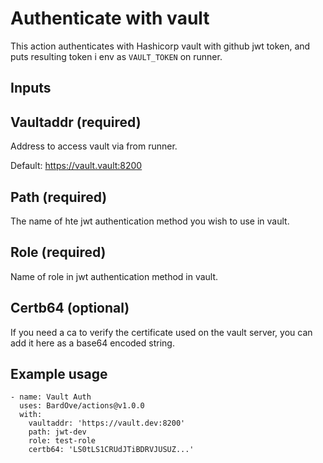 # Authenticate with vault

This action authenticates with Hashicorp vault with github jwt token, and puts resulting token i env as `VAULT_TOKEN` on runner. 

## Inputs

## Vaultaddr (required)

Address to access vault via from runner.

Default: https://vault.vault:8200

## Path (required)

The name of hte jwt authentication method you wish to use in vault.

## Role (required)

Name of role in jwt authentication method in vault.

## Certb64 (optional)

If you need a ca to verify the certificate used on the vault server, you can add it here as a base64 encoded string.

## Example usage

    - name: Vault Auth
      uses: BardOve/actions@v1.0.0
      with:
        vaultaddr: 'https://vault.dev:8200'
        path: jwt-dev
        role: test-role
        certb64: 'LS0tLS1CRUdJTiBDRVJUSUZ...'
